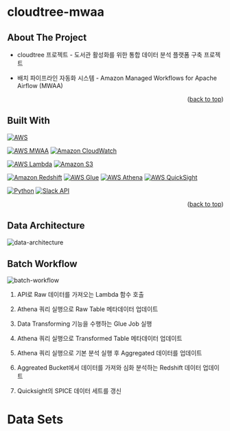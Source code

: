 <!-- Improved compatibility of back to top link: See: https://github.com/othneildrew/Best-README-Template/pull/73 -->
<a id="readme-top"></a>

# cloudtree-mwaa

<!-- TABLE OF CONTENTS -->
<!-- <details>
  <summary>Table of Contents</summary>
  <ol>
    <li>
      <a href="#about-the-project">About The Project</a>
      <ul>
        <li><a href="#built-with">Built With</a></li>
      </ul>
    </li>
    <li>
      <a href="#getting-started">Getting Started</a>
      <ul>
        <li><a href="#prerequisites">Prerequisites</a></li>
        <li><a href="#installation">Installation</a></li>
      </ul>
    </li>
    <li><a href="#usage">Usage</a></li>
    <li><a href="#roadmap">Roadmap</a></li>
    <li><a href="#contributing">Contributing</a></li>
    <li><a href="#license">License</a></li>
    <li><a href="#contact">Contact</a></li>
    <li><a href="#acknowledgments">Acknowledgments</a></li>
  </ol>
</details> -->

## About The Project

- cloudtree 프로젝트 - 도서관 활성화를 위한 통합 데이터 분석 플랫폼 구축 프로젝트 

- 배치 파이프라인 자동화 시스템 - Amazon Managed Workflows for Apache Airflow (MWAA)

<p align="right">(<a href="#readme-top">back to top</a>)</p>


## Built With

[![AWS][AWS-badge]][AWS-url]


[![AWS MWAA][MWAA-badge]][MWAA-url]
[![Amazon CloudWatch][CloudWatch-badge]][CloudWatch-url]

[![AWS Lambda][Lambda-badge]][Lambda-url]
[![Amazon S3][S3-badge]][S3-url]

[![Amazon Redshift][Redshift-badge]][Redshift-url]
[![AWS Glue][Glue-badge]][Glue-url]
[![AWS Athena][Athena-badge]][Athena-url]
[![AWS QuickSight][QuickSight-badge]][QuickSight-url]

[![Python][Python-badge]][Python-url]
[![Slack API][Slack-badge]][Slack-url]

<!-- URLS -->
[AWS-badge]: https://img.shields.io/badge/AWS-%23232F3E?style=for-the-badge&logo=amazonwebservices&logoColor=white
[AWS-url]: https://aws.amazon.com/

[Lambda-badge]: https://img.shields.io/badge/AWS%20Lambda-%23FF9900?style=for-the-badge&logo=awslambda&logoColor=white
[Lambda-url]: https://aws.amazon.com/lambda/

[Python-badge]: https://img.shields.io/badge/Python-%233776AB?style=for-the-badge&logo=python&logoColor=white
[Python-url]: https://www.python.org/

[MWAA-badge]: https://img.shields.io/badge/AWS%20MWAA-%23CD2264?style=for-the-badge&logo=apacheairflow&logoColor=white
[MWAA-url]: https://aws.amazon.com/managed-workflows-for-apache-airflow/

[CloudWatch-badge]: https://img.shields.io/badge/Amazon%20CloudWatch-%23FF4F8B?style=for-the-badge&logo=amazoncloudwatch&logoColor=white
[CloudWatch-url]: https://aws.amazon.com/cloudwatch/

[Slack-badge]: https://img.shields.io/badge/Slack%20API-%234A154B?style=for-the-badge&logo=slack&logoColor=white
[Slack-url]: https://api.slack.com/

[S3-badge]: https://img.shields.io/badge/Amazon%20S3-%23569A31?style=for-the-badge&logo=amazons3&logoColor=white
[S3-url]: https://aws.amazon.com/s3/

[Redshift-badge]: https://img.shields.io/badge/Amazon%20Redshift-%238C4FFF?style=for-the-badge&logo=amazonredshift&logoColor=white
[Redshift-url]: https://aws.amazon.com/redshift/

[Glue-badge]: https://img.shields.io/badge/AWS%20Glue-%238C4FFF?style=for-the-badge
[Glue-url]: https://aws.amazon.com/glue/

[Athena-badge]: https://img.shields.io/badge/AWS%20Athena-%238C4FFF?style=for-the-badge
[Athena-url]: https://aws.amazon.com/athena/

[QuickSight-badge]: https://img.shields.io/badge/AWS%20QuickSight-%238C4FFF?style=for-the-badge
[QuickSight-url]: https://aws.amazon.com/quicksight/

<p align="right">(<a href="#readme-top">back to top</a>)</p>

## Data Architecture

![data-architecture](https://github.com/user-attachments/assets/b3efa9dd-6665-457c-bba9-118a439fe975)

## Batch Workflow

![batch-workflow](https://github.com/user-attachments/assets/bf9ed145-dabc-4b9d-9f14-2eee563aeb3e)

1. API로 Raw 데이터를 가져오는 Lambda 함수 호출

2. Athena 쿼리 실행으로 Raw Table 메타데이터 업데이트

3. Data Transforming 기능을 수행하는 Glue Job 실행

4. Athena 쿼리 실행으로 Transformed Table 메타데이터 업데이트

5. Athena 쿼리 실행으로 기본 분석 실행 후 Aggregated 데이터를 업데이트 

6. Aggreated Bucket에서 데이터를 가져와 심화 분석하는 Redshift 데이터 업데이트

7. Quicksight의 SPICE 데이터 세트를 갱신

# Data Sets

<!-- ![s3-raw-bucket](https://github.com/user-attachments/assets/9b23b4c0-9cc4-4987-8867-4bb91af486a2)

![glue-job](https://github.com/user-attachments/assets/f3682336-4184-4f8c-9fbf-25fa9de33575) -->

<!-- 

- data1 : 인기대출도서

    - 매월 1일 (1개월 주기)

    -  lambda -> athena(raw table msck) -> glue job -> athena(transformed table msck)
    
- data2 : 문화행사

    - 매월 1일 (1개월 주기)

    -  lambda -> athena(raw table msck) -> glue job -> athena(raw table msck) -> glue job -> athena(transformed table msck)

- data3 : 도서관

    - 6월 18일, 12월 18일 (6개월 주기)

    - lambda -> athena(raw table msck) -> glue job -> athena(transformed table msck)

- data4 : 버스정류장

    - 6월 18일, 12월 18일 (6개월 주기)

    - lambda -> athena(raw table msck) -> glue job -> athena(transformed table msck)

- data5 : 지하철역

    - 6월 18일, 12월 18일 (6개월 주기)

    - lambda -> athena(raw table msck) -> glue job -> athena(transformed table msck)
    
- data6 : 도시공원

    - 6월 18일, 12월 18일 (6개월 주기)

    - athena(raw table msck) -> glue job -> athena(transformed table msck)

- DAGs

    - DAG1
        
        - 인기대출도서(data1) 1,2,3,4 
        
        - 문화행사 1,2,3,2,3,4

    - DAG2
        
        - 도서관, 버스정류장, 지하철역 1,2,3,4 
        
        - 공원 2,3,4

    - DAG3: 5,6,7,8

- schedule

-   매월 1일: DAG1 → DAG3

-   6월 18일, 12월 18일: DAG2 → DAG3 -->